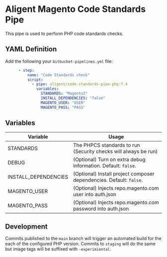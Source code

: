 # Aligent Magento Code Standards Pipe

This pipe is used to perform PHP code standards checks.

## YAML Definition

Add the following your `bitbucket-pipelines.yml` file:

```yaml
      - step:
          name: "Code Standards check"
          script:
            - pipe: aligent/code-standards-pipe-php:7.4
              variables:
                STANDARDS: "Magento2"
                INSTALL_DEPENDENCIES: "false"
                MAGENTO_USER: "USER"
                MAGENTO_PASS: "PASS"
```
## Variables

| Variable              | Usage                                                       |
| --------------------- | ----------------------------------------------------------- |
| STANDARDS             | The PHPCS standards to run (Security checks will always be run) |
| DEBUG                 | (Optional) Turn on extra debug information. Default: `false`. |
| INSTALL_DEPENDENCIES  | (Optional) Install project composer dependencies. Default: `false`. |
| MAGENTO_USER          | (Optional) Injects repo.magento.com user into auth.json |
| MAGENTO_PASS          | (Optional) Injects repo.magento.com password into auth.json|

## Development

Commits published to the `main` branch  will trigger an automated build for the each of the configured PHP version.
Commits to `staging` will do the same but image tags will be suffixed with `-experimiental`.
